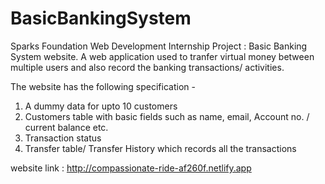 # BasicBankingSystem
Sparks Foundation Web Development Internship Project : Basic Banking System website. 
A web application used to tranfer virtual money between multiple users and also record the banking transactions/ activities.

The website has the following specification -
1. A dummy data for upto 10 customers
2. Customers table with basic fields such as name, email, Account no. / current balance  etc.
3. Transaction status
3. Transfer table/ Transfer History which records all the transactions



website link : http://compassionate-ride-af260f.netlify.app

